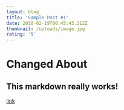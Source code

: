 ```yaml
---
layout: blog
title: 'Sample Post #1'
date: 2018-02-19T00:45:43.212Z
thumbnail: /uploads/image.jpg
rating: '5'
---
```

# Changed About

## This markdown really works!

[link](google.com)
